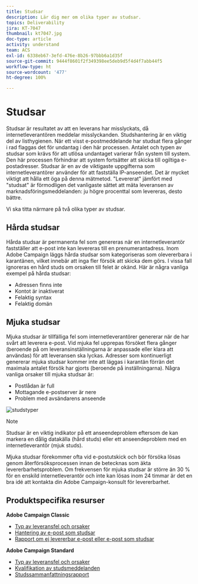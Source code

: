 ```yaml
---
title: Studsar
description: Lär dig mer om olika typer av studsar.
topics: Deliverability
jira: KT-7047
thumbnail: kt7047.jpg
doc-type: article
activity: understand
team: ACS
exl-id: 6338eb67-3efd-476e-8b26-97bbb6a1d35f
source-git-commit: 9444f8601f2f349398ee5deb9d5f4d4f7abb44f5
workflow-type: ht
source-wordcount: '477'
ht-degree: 100%

---
```


# Studsar

Studsar är resultatet av att en leverans har misslyckats, då internetleverantören meddelar misslyckanden. Studshantering är en viktig del av listhygienen. När ett visst e-postmeddelande har studsat flera gånger i rad flaggas det för undantag i den här processen. Antalet och typen av studsar som krävs för att utlösa undantaget varierar från system till system. Den här processen förhindrar att system fortsätter att skicka till ogiltiga e-postadresser. Studsar är en av de viktigaste uppgifterna som internetleverantörer använder för att fastställa IP-anseendet. Det är mycket viktigt att hålla ett öga på denna mätmetod. &quot;Levererat&quot; jämfört med &quot;studsat&quot; är förmodligen det vanligaste sättet att mäta leveransen av marknadsföringsmeddelanden: ju högre procenttal som levereras, desto bättre.

Vi ska titta närmare på två olika typer av studsar.

## Hårda studsar

Hårda studsar är permanenta fel som genereras när en internetleverantör fastställer att e-post inte kan levereras till en prenumerantadress. Inom Adobe Campaign läggs hårda studsar som kategoriseras som olevererbara i karantänen, vilket innebär att inga fler försök att skicka dem görs. I vissa fall ignoreras en hård studs om orsaken till felet är okänd.
Här är några vanliga exempel på hårda studsar:

* Adressen finns inte
* Kontot är inaktiverat
* Felaktig syntax
* Felaktig domän

## Mjuka studsar

Mjuka studsar är tillfälliga fel som internetleverantörer genererar när de har svårt att leverera e-post. Vid mjuka fel upprepas försöket flera gånger (beroende på om leveransinställningarna är anpassade eller klara att användas) för att leveransen ska lyckas. Adresser som kontinuerligt genererar mjuka studsar kommer inte att läggas i karantän förrän det maximala antalet försök har gjorts (beroende på inställningarna). Några vanliga orsaker till mjuka studsar är:

* Postlådan är full
* Mottagande e-postserver är nere
* Problem med avsändarens anseende

![studstyper](../assets/bounce-types.png)

>[!NOTE]
>
>Studsar är en viktig indikator på ett anseendeproblem eftersom de kan markera en dålig datakälla (hård studs) eller ett anseendeproblem med en internetleverantör (mjuk studs).
>
>Mjuka studsar förekommer ofta vid e-postutskick och bör försöka lösas genom återförsöksprocessen innan de betecknas som äkta levererbarhetsproblem. Om frekvensen för mjuka studsar är större än 30 % för en enskild internetleverantör och inte kan lösas inom 24 timmar är det en bra idé att kontakta din Adobe Campaign-konsult för levererbarhet.

## Produktspecifika resurser

**Adobe Campaign Classic**

* [Typ av leveransfel och orsaker](https://experienceleague.adobe.com/docs/campaign-classic/using/sending-messages/monitoring-deliveries/understanding-delivery-failures.html?lang=sv#delivery-failure-types-and-reasons)
* [Hantering av e-post som studsar](https://experienceleague.adobe.com/docs/campaign-classic/using/sending-messages/monitoring-deliveries/understanding-delivery-failures.html?lang=sv#bounce-mail-management)
* [Rapport om ej levererbar e-post eller e-post som studsar](https://experienceleague.adobe.com/docs/campaign-classic/using/reporting/reports-on-deliveries/global-reports.html?lang=sv#non-deliverables-and-bounces)

**Adobe Campaign Standard**

* [Typ av leveransfel och orsaker](https://experienceleague.adobe.com/docs/campaign-standard/using/testing-and-sending/monitoring-messages/understanding-delivery-failures.html?lang=sv#delivery-failure-types-and-reasons)
* [Kvalifikation av studsmeddelanden](https://experienceleague.adobe.com/docs/campaign-standard/using/testing-and-sending/monitoring-messages/understanding-delivery-failures.html?lang=sv#bounce-mail-qualification)
* [Studssammanfattningsrapport](https://experienceleague.adobe.com/docs/campaign-standard/using/reporting/list-of-reports/bounce-summary.html?lang=sv#reporting)
